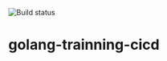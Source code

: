 ![Build status](https://travis-ci.com/tpphu/golang-training-cicd.svg?branch=master)
# golang-trainning-cicd
